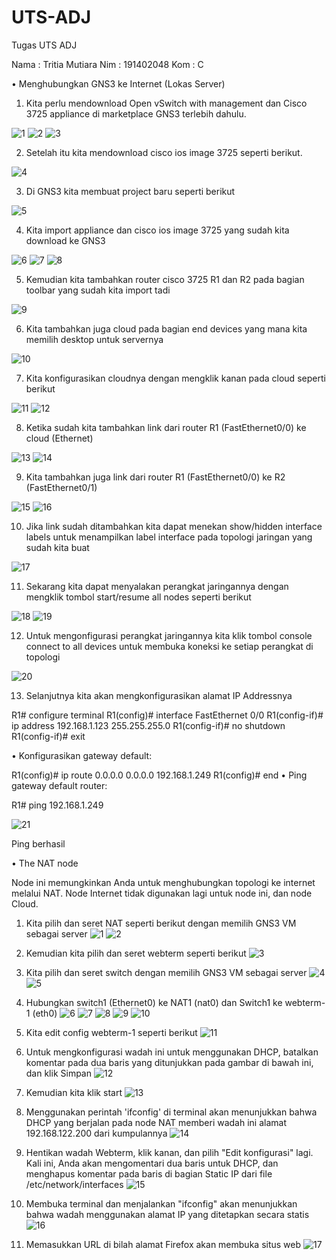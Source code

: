 # UTS-ADJ
Tugas UTS ADJ

Nama	: Tritia Mutiara
Nim	: 191402048
Kom	: C

•	Menghubungkan GNS3 ke Internet (Lokas Server)

1.	Kita perlu mendownload Open vSwitch with management dan Cisco 3725 appliance di marketplace GNS3 terlebih dahulu.
 
![1](https://user-images.githubusercontent.com/61776791/138494842-324ea18a-f99f-401e-9fb2-ac8d447c79da.png)
![2](https://user-images.githubusercontent.com/61776791/138494865-87c6711e-3b9d-4390-ba6c-8e0e55c3e8f3.png)
![3](https://user-images.githubusercontent.com/61776791/138494868-fc452ea6-1a43-4840-af71-d0b0173b8a2c.png)

2.	Setelah itu kita mendownload cisco ios image 3725 seperti berikut.

![4](https://user-images.githubusercontent.com/61776791/138494873-389212bc-dd98-48fb-b384-6ff358b474ff.png)

3.	Di GNS3 kita membuat project baru seperti berikut

![5](https://user-images.githubusercontent.com/61776791/138494881-044029e2-2885-446e-8b04-ce1dfee19ac3.png)

4.	Kita import appliance dan cisco ios image 3725 yang sudah kita download ke GNS3

![6](https://user-images.githubusercontent.com/61776791/138494885-f684444d-7d01-4b41-8d26-4957ac04af2e.png)
![7](https://user-images.githubusercontent.com/61776791/138494889-0639617e-f786-4c9d-946d-a0e052765795.png)
![8](https://user-images.githubusercontent.com/61776791/138494891-0eaac887-25aa-47f3-831c-7ed413d7c798.png) 

5.	Kemudian kita tambahkan router cisco 3725 R1 dan R2 pada bagian toolbar yang sudah kita import tadi

![9](https://user-images.githubusercontent.com/61776791/138494892-11c1dd88-2494-482b-9eb8-7420547bc171.png)

6.	Kita tambahkan juga cloud pada bagian end devices yang mana kita memilih desktop untuk servernya

![10](https://user-images.githubusercontent.com/61776791/138494896-427cc708-981f-4ab6-abea-7347a81d1d69.png)

7.	Kita konfigurasikan cloudnya dengan mengklik kanan pada cloud seperti berikut

![11](https://user-images.githubusercontent.com/61776791/138494897-394e484e-081d-4a6f-8273-f6f4fb4c86cf.png)
![12](https://user-images.githubusercontent.com/61776791/138494900-de47e1ee-4f45-470d-8ea9-e5ea7bca9e47.png)

8.	Ketika sudah kita tambahkan link dari router R1 (FastEthernet0/0) ke cloud (Ethernet)

![13](https://user-images.githubusercontent.com/61776791/138494901-719cf4f9-f1ed-42a7-8ba4-cfcf60f1a277.png)
![14](https://user-images.githubusercontent.com/61776791/138494903-ee72b53d-4967-439b-a114-5ef0612161e2.png)

9.	Kita tambahkan juga link dari router R1 (FastEthernet0/0) ke R2 (FastEthernet0/1)

![15](https://user-images.githubusercontent.com/61776791/138494905-8f92f758-3fc2-406f-add1-000d752524da.png)
![16](https://user-images.githubusercontent.com/61776791/138494909-19e90034-8ad3-4303-bf19-c2ff869dc8e5.png)

10.	Jika link sudah ditambahkan kita dapat menekan show/hidden interface labels untuk menampilkan label interface pada topologi jaringan yang sudah kita buat

![17](https://user-images.githubusercontent.com/61776791/138494914-df230375-50e0-4149-9b18-38c2d927acdb.png)

11.	Sekarang kita dapat menyalakan perangkat jaringannya dengan mengklik tombol start/resume all nodes seperti berikut

![18](https://user-images.githubusercontent.com/61776791/138494918-b9a5c9ab-a57f-4a45-9c9c-dff794f1d905.png)
![19](https://user-images.githubusercontent.com/61776791/138494922-bf8822be-550b-4996-8d44-cca88cbf3313.png)

12.	Untuk mengonfigurasi perangkat jaringannya kita klik tombol console connect to all devices untuk membuka koneksi ke setiap perangkat di topologi

![20](https://user-images.githubusercontent.com/61776791/138494926-c1186530-aef1-47a3-b1e5-aecb6dfcf663.png)

13.	Selanjutnya kita akan mengkonfigurasikan alamat IP Addressnya

R1# configure terminal 
R1(config)# interface FastEthernet 0/0 
R1(config-if)# ip address 192.168.1.123 255.255.255.0 
R1(config-if)# no shutdown 
R1(config-if)# exit 

• Konfigurasikan gateway default:

R1(config)# ip route 0.0.0.0 0.0.0.0 192.168.1.249 R1(config)# end 
• Ping gateway default router:

R1# ping 192.168.1.249

![21](https://user-images.githubusercontent.com/61776791/138494931-820cba52-be1c-4e42-9166-a7d758e72144.png)

Ping berhasil


•	The NAT node

Node ini memungkinkan Anda untuk menghubungkan topologi ke internet melalui NAT. Node Internet tidak digunakan lagi untuk node ini, dan node Cloud.

1.	Kita pilih dan seret NAT seperti berikut dengan memilih GNS3 VM sebagai server
![1](https://user-images.githubusercontent.com/61776791/138599029-b8e50eb5-4500-4152-8332-5e82fa0eac06.png)
![2](https://user-images.githubusercontent.com/61776791/138599043-d5e381eb-f8fe-48a3-b2b8-315f95daa60c.png)

2.	Kemudian kita pilih dan seret webterm seperti berikut
![3](https://user-images.githubusercontent.com/61776791/138599061-fc883320-9ee8-4da5-b2af-9732f09a8f8f.png) 

3.	Kita pilih dan seret switch dengan memilih GNS3 VM sebagai server
![4](https://user-images.githubusercontent.com/61776791/138599082-04b6fe37-9aa1-47c5-9483-58ed2e247aa1.png)
![5](https://user-images.githubusercontent.com/61776791/138599092-1267ef56-8928-46eb-8a97-1a1642afcba3.png)

4.	Hubungkan switch1 (Ethernet0) ke NAT1 (nat0) dan Switch1 ke webterm-1 (eth0)
![6](https://user-images.githubusercontent.com/61776791/138599103-0f72dd92-a3a8-4d10-be2b-1714babd2809.png)
![7](https://user-images.githubusercontent.com/61776791/138599116-92634eef-dfa8-4277-ba7f-a3d04a8ac7da.png)
![8](https://user-images.githubusercontent.com/61776791/138599129-714d8ab5-773d-4989-92ab-7c8c5d130de9.png)
![9](https://user-images.githubusercontent.com/61776791/138599144-502c43fe-5978-4537-9db4-47d27c242a09.png)
![10](https://user-images.githubusercontent.com/61776791/138599163-6ecb83a1-f0f0-459f-8916-604caf28211a.png)

5.	Kita edit config webterm-1 seperti berikut
![11](https://user-images.githubusercontent.com/61776791/138599172-a9c3d5eb-277e-4fe5-ba95-39db5ac77a64.png)

6.	Untuk mengkonfigurasi wadah ini untuk menggunakan DHCP, batalkan komentar pada dua baris yang ditunjukkan pada gambar di bawah ini, dan klik Simpan
![12](https://user-images.githubusercontent.com/61776791/138599179-6336c6da-d560-4541-b192-05f9b75b89d3.png)

7.	Kemudian kita klik start
![13](https://user-images.githubusercontent.com/61776791/138599197-dd06e154-5109-40a4-8c04-3c26be0346a9.png) 

8.	Menggunakan perintah 'ifconfig' di terminal akan menunjukkan bahwa DHCP yang berjalan pada node NAT memberi wadah ini alamat 192.168.122.200 dari kumpulannya
![14](https://user-images.githubusercontent.com/61776791/138599233-81160862-cd95-4ce6-ab46-660fe2c51133.png) 

9.	Hentikan wadah Webterm, klik kanan, dan pilih "Edit konfigurasi" lagi. Kali ini, Anda akan mengomentari dua baris untuk DHCP, dan menghapus komentar pada baris di bagian Static IP dari file /etc/network/interfaces
![15](https://user-images.githubusercontent.com/61776791/138599257-d0193578-443b-4867-b207-f85a7ab75f28.png) 

10.	Membuka terminal dan menjalankan "ifconfig" akan menunjukkan bahwa wadah menggunakan alamat IP yang ditetapkan secara statis
![16](https://user-images.githubusercontent.com/61776791/138599284-6beea009-38da-4500-a60b-9ac1dff51007.png)

11.	Memasukkan URL di bilah alamat Firefox akan membuka situs web
![17](https://user-images.githubusercontent.com/61776791/138599292-177f53b5-48df-43eb-b0f1-8273862d2565.png)
